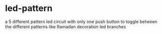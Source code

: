 # led-pattern
a 5 different pattern led circuit with only one push button to toggle between the different patterns like Ramadan decoration led branches 
